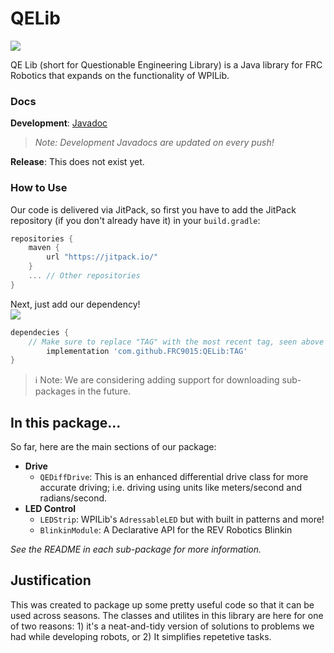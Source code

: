 # QELib
[![](https://jitpack.io/v/FRC9015/QELib.svg)](https://jitpack.io/#FRC9015/QELib)

QE Lib (short for Questionable Engineering Library) is a Java library for FRC Robotics that expands on the functionality of WPILib.  
### Docs
**Development**: [Javadoc](https://frc9015.github.io/docs/qelib/dev/) 
> *Note: Development Javadocs are updated on every push!*  

**Release**: This does not exist yet.
### How to Use
Our code is delivered via JitPack, so first you have to add the JitPack repository (if you don't already have it) in your `build.gradle`:  
```gradle
repositories {
    maven {
        url "https://jitpack.io/"
    }
    ... // Other repositories
}
``` 
Next, just add our dependency!  
[![](https://jitpack.io/v/FRC9015/QELib.svg)](https://jitpack.io/#FRC9015/QELib)
```gradle
dependecies {
    // Make sure to replace "TAG" with the most recent tag, seen above in the JitPack Icon
        implementation 'com.github.FRC9015:QELib:TAG'
}
```
> ℹ️ Note: We are considering adding support for downloading sub-packages in the future.

## In this package...
So far, here are the main sections of our package: 
- **Drive**
    - `QEDiffDrive`: This is an enhanced differential drive class for more accurate driving; i.e. driving using units like meters/second and radians/second.
- **LED Control**
    - `LEDStrip`: WPILib's `AdressableLED` but with built in patterns and more!
    - `BlinkinModule`: A Declarative API for the REV Robotics Blinkin

*See the README in each sub-package for more information.*

## Justification
This was created to package up some pretty useful code so that it can be used across seasons. The classes and utilites in this library are here for one of two reasons: 1) it's a neat-and-tidy version of solutions to problems we had while developing robots, or 2) It simplifies repetetive tasks.
